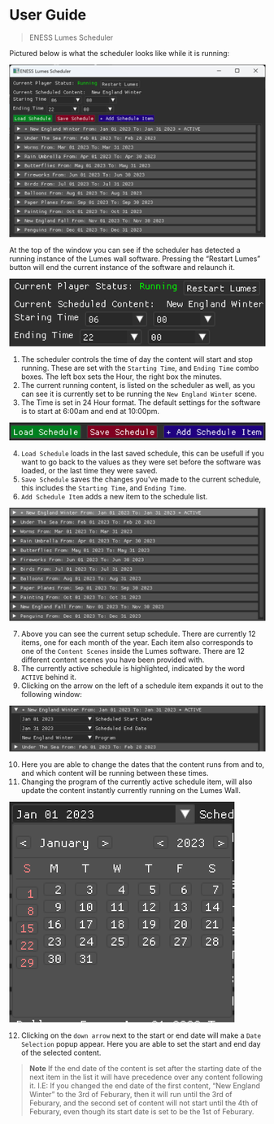 # User Guide
> ENESS Lumes Scheduler

Pictured below is what the scheduler looks like while it is running:

![/Picture-01](/user_guides/Lumes_Scheduler_img/image5.png)

At the top of the window you can see if the scheduler has detected a running instance of the Lumes wall software. Pressing the “Restart Lumes” button will end the current instance of the software and relaunch it.

![/Picture-02](/user_guides/Lumes_Scheduler_img/image6.png)

1. The scheduler controls the time of day the content will start and stop running. These are set with the `Starting Time`, and `Ending Time` combo boxes. The left box sets the Hour, the right box the minutes.
2. The current running content, is listed on the scheduler as well, as you can see it is currently set to be running the `New England Winter` scene.
3. The Time is set in 24 Hour format. The default settings for the software is to start at 6:00am and end at 10:00pm.

![/Picture-03](/user_guides/Lumes_Scheduler_img/image2.png)

4. `Load Schedule` loads in the last saved schedule, this can be usefull if you want to go back to the values as they were set before the software was loaded, or the last time they were saved.
5. `Save Schedule` saves the changes you've made to the current schedule, this includes the `Starting Time`, and `Ending Time`.
6. `Add Schedule Item` adds a new item to the schedule list.

![/Picture-04](/user_guides/Lumes_Scheduler_img/image1.png)

7. Above you can see the current setup schedule. There are currently 12 items, one for each month of the year. Each item also corresponds to one of the `Content Scenes` inside the Lumes software. There are 12 different content scenes you have been provided with.
8. The currently active schedule is highlighted, indicated by the word `ACTIVE` behind it.
9. Clicking on the arrow on the left of a schedule item expands it out to the following window:

![/Picture-05](/user_guides/Lumes_Scheduler_img/image4.png)

10. Here you are able to change the dates that the content runs from and to, and which content will be running between these times. 
11. Changing the program of the currently active schedule item, will also update the content instantly currently running on the Lumes Wall.

![/Picture-06](/user_guides/Lumes_Scheduler_img/image3.png)

12. Clicking on the `down arrow` next to the start or end date will make a `Date Selection` popup appear. Here you are able to set the start and end day of the selected content.

> **Note** If the end date of the content is set after the starting date of the next item in the list it will have precedence over any content following it.
I.E: If you changed the end date of the first content, “New England Winter” to the 3rd of Feburary, then it will run until the 3rd of Feburary, and the second set of content will not start until the 4th of Feburary, even though its start date is set to be the 1st of Feburary.
